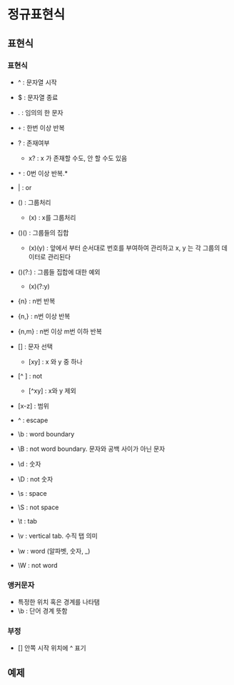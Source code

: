 # 정규표현식



## 표현식



### 표현식

- ^ : 문자열 시작
- $ : 문자열 종료
- . : 임의의 한 문자
- `+` : 한번 이상 반복
- ? : 존재여부
  - x? : x 가 존재할 수도, 안 할 수도 있음
- `*` : 0번 이상 반복.*
- | : or
- () : 그룹처리
  - (x) : x를 그룹처리
- ()() : 그룹들의 집합
  - (x)(y) : 앞에서 부터 순서대로 번호를 부여하여 관리하고 x, y 는 각 그룹의 데이터로 관리된다
- ()(?:) : 그룹들 집합에 대한 예외
  - (x)(?:y)
- {n} : n번 반복
- {n,} : n번 이상 반복
- {n,m} : n번 이상 m번 이하 반복

- [] : 문자 선택
  - [xy] : x 와 y 중 하나
- [^ ] : not
  - [^xy] : x와 y 제외
- [x-z] : 범위
- \^ : escape
- \b : word boundary
- \B : not word boundary. 문자와 공백 사이가 아닌 문자
- \d : 숫자
- \D : not 숫자

- \s : space
- \S : not space
- \t : tab
- \v : vertical tab. 수직 탭 의미
- \w : word (알파벳, 숫자, _)
- \W : not word



### 앵커문자

- 특정한 위치 혹은 경계를 나타탬
- \b : 단어 경계 뜻함



### 부정

- [] 안쪽 시작 위치에 ^ 표기



## 예제

